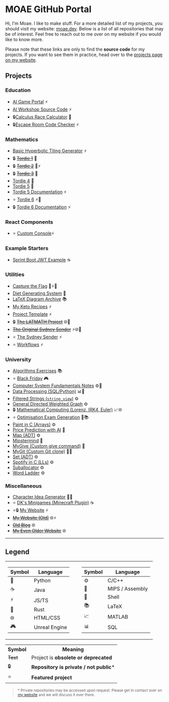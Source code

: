 # MOAE GitHub Portal

Hi, I'm Moae. I like to make stuff. For a more detailed list of my projects, you should visit my website: [moae.dev](https://moaesaycto.github.io/). Below is a list of all repositories that may be of interest. Feel free to reach out to me over on my website if you would like to know more.

Please note that these links are only to find the **source code** for my projects. If you want to see them in practice, head over to the [projects page on my website](https://moaesaycto.github.io/projects).

## Projects
### Education
- [AI Game Portal](https://github.com/Moaesaycto/ai-games) ⚡
- [AI Workshop Source Code](https://github.com/Moaesaycto/AIWorkshop) ⚡
- 🔒[Calculus Race Calculator](https://github.com/Moaesaycto/calculus-race-workshop) 🐍
- 🔒[Escape Room Code Checker](https://github.com/Moaesaycto/escape-room) ⚡

### Mathematics
- [Basic Hyperbolic Tiling Generator](https://github.com/Moaesaycto/comp3821-project) ⚡
- 🔒 ~~<span title="Obsolete Project">[Tordie 1](https://github.com/Moaesaycto/tordie-deprecated-001)~~ 🐍
- 🔒 ~~<span title="Obsolete Project">[Tordie 2](https://github.com/Moaesaycto/tordie-web-deprecated-002)~~ 🐍⚡
- 🔒 ~~<span title="Obsolete Project">[Tordie 3](https://github.com/Moaesaycto/tordie-v3-deprecated-003)~~ 🐍
- [Tordie 4](https://github.com/Moaesaycto/tordie-v4) 🐍
- [Tordie 5](https://github.com/Moaesaycto/Tordie5) 🐍
- [Tordie 5 Documentation](https://github.com/Moaesaycto/tordie5-docs) ⚡
- ⭐ [Tordie 6](https://github.com/Moaesaycto/Tordie-6) ⚡🦀
- 🔒 [Tordie 6 Documentation](https://github.com/Moaesaycto/tordie-v6) ⚡

### React Components
- ⭐ [Custom Console](https://github.com/Moaesaycto/console)⚡

### Example Starters
- [Sprint Boot JWT Example](https://github.com/Moaesaycto/Spring-Boot-JWT-Example) ☕

### Utilities
- [Capture the Flag](https://github.com/Moaesaycto/Capture-The-Flag) 🐍⚡🌐
- [Diet Generating System](https://github.com/Moaesaycto/rationing) 🐍
- [LaTeX Diagram Archive](https://github.com/Moaesaycto/LaTeX-Diagram-Archive) 📚
- [My Keto Recipes](https://github.com/Moaesaycto/moaes-recipes) ⚡
- [Project Template](https://github.com/Moaesaycto/project-template) ⚡
- 🔒 ~~<span title="Obsolete Project">[The LATMATH Project](https://github.com/Moaesaycto/LATMATH-Project)</span>~~ 🌐🐍
- ~~<span title="Obsolete Project">[The Original Sydney Sender](https://github.com/Moaesaycto/The-Sydney-Sender)~~ ⚡🌐🐍
- ⭐ [The Sydney Sender](https://github.com/Moaesaycto/sydney-sender) ⚡
- ⭐ [Workflows](https://github.com/Moaesaycto/workflows) ⚡

### University
- [Algorithms Exercises](https://github.com/Moaesaycto/Algorithms-Exercises) 📚
- ⭐ [Black Friday](https://github.com/Moaesaycto/BlackFriday) 🎮
- [Computer System Fundamentals Notes](https://github.com/moaesaycto/comp1521-notes) ⚙️🧱
- [Data Processing (SQL/Python)](https://github.com/Moaesaycto/Data-Processing-SQL-PY-) 📊🐍
- [Filtered Strings (`string_view`)](https://github.com/moaesaycto/filtered-strings) ⚙️
- [General Directed Weighted Graph](https://github.com/moaesaycto/general-directed-weighted-graph) ⚙️
- 🔒 [Mathematical Computing (Lorenz, IRK4, Euler)](https://github.com/Moaesaycto/math2301-grpprog) 📈🌐
- ⭐ [Optimisation Exam Generation](https://github.com/Moaesaycto/ExamGenerator) 🐍📚
- [Paint in C (Arrays)](https://github.com/Moaesaycto/paint-in-c) ⚙️
- [Price Prediction with AI](https://github.com/Moaesaycto/Price-Prediction-with-AI) 🐍
- [Map (ADT)](https://github.com/Moaesaycto/Map-ADT) ⚙️
- [Mipstermind](https://github.com/moaesaycto/mipstermind) 🧱
- [MyGive (Custom give command)](https://github.com/moaesaycto/mygive) 🐚
- [MyGit (Custom Git clone)](https://github.com/moaesaycto/mygit) 🐍🐚
- [Set (ADT)](https://github.com/Moaesaycto/Set-ADT) ⚙️
- [Spotify in C (LLs)](https://github.com/moaesaycto/spotify-in-c) ⚙️
- [Suballocator](https://github.com/moaesaycto/suballocator-example) ⚙️
- [Word Ladder](https://github.com/moaesaycto/word-ladder) ⚙️

### Miscellaneous
- [Character Idea Generator](https://github.com/Moaesaycto/Character-Gen) 🐍🌐
- ⭐ [DK's Minigames (Minecraft Plugin)](https://github.com/Moaesaycto/DKsMinigames) ☕
- ⭐🔒 [My Website](https://github.com/Moaesaycto/moaesaycto.github.io) ⚡
- ~~<span title="Obsolete Project">[My Website (Old)](https://github.com/Moaesaycto/oldsite)</span>~~ 🌐⚡
- ~~<span title="Obsolete Project">[Old Blog](https://github.com/Moaesaycto/moaesaycto-blog)</span>~~ 🌐
- ~~<span title="Obsolete Project">[My Even Older Website](https://github.com/Moaesaycto/moaes)</span>~~ 🌐

---

## Legend

<table width="100%">
<tr>
<td width="50%" valign="top">

| **Symbol** | **Language**  |
| ---------- | ------------- |
| 🐍          | Python        |
| ☕          | Java          |
| ⚡          | JS/TS         |
| 🦀          | Rust          |
| 🌐          | HTML/CSS      |
| 🎮          | Unreal Engine |


</td>
<td width="50%" valign="top">

| **Symbol** | **Language**    |
| ---------- | --------------- |
| ⚙️          | C/C++           |
| 🧱          | MIPS / Assembly |
| 🐚          | Shell           |
| 📚          | LaTeX           |
| 📈          | MATLAB          |
| 📊          | SQL          |


</td>
</tr>
</table>

<table width="100%">
<tr>
<th>Symbol</th>
<th>Meaning</th>
</tr>
<tr>
<td><s>Text</s></td>
<td>Project is <strong>obsolete or deprecated</strong></td>
</tr>
<tr>
<td>🔒</td>
<td><strong>Repository is private / not public</strong>*</td>
</tr>
<tr>
<td>⭐</td>
<td><strong>Featured project</strong></td>
</tr>
</table>

> <small>\* Private repositories may be accessed upon request. Please get in contact over on [my website](https://moaesaycto.github.io) and we will discuss it over there.</small>

